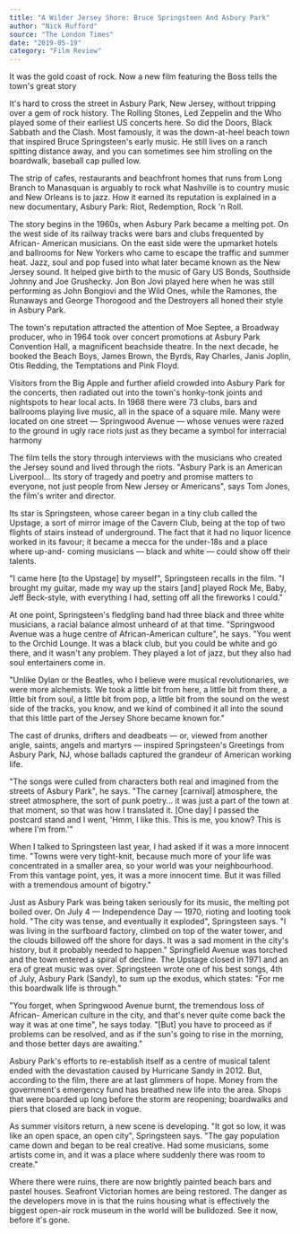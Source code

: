 ```yaml
---
title: "A Wilder Jersey Shore: Bruce Springsteen And Asbury Park"
author: "Nick Rufford"
source: "The London Times"
date: "2019-05-19"
category: "Film Review"
---
```


It was the gold coast of rock. Now a new film featuring the Boss tells the town's great story

It's hard to cross the street in Asbury Park, New Jersey, without tripping over a gem of rock history. The Rolling Stones, Led Zeppelin and the Who played some of their earliest US concerts here. So did the Doors, Black Sabbath and the Clash. Most famously, it was the down-at-heel beach town that inspired Bruce Springsteen's early music. He still lives on a ranch spitting distance away, and you can sometimes see him strolling on the boardwalk, baseball cap pulled low.

The strip of cafes, restaurants and beachfront homes that runs from Long Branch to Manasquan is arguably to rock what Nashville is to country music and New Orleans is to jazz. How it earned its reputation is explained in a new documentary, Asbury Park: Riot, Redemption, Rock 'n Roll.

The story begins in the 1960s, when Asbury Park became a melting pot. On the west side of its railway tracks were bars and clubs frequented by African- American musicians. On the east side were the upmarket hotels and ballrooms for New Yorkers who came to escape the traffic and summer heat. Jazz, soul and pop fused into what later became known as the New Jersey sound. It helped give birth to the music of Gary US Bonds, Southside Johnny and Joe Grushecky. Jon Bon Jovi played here when he was still performing as John Bongiovi and the Wild Ones, while the Ramones, the Runaways and George Thorogood and the Destroyers all honed their style in Asbury Park.

The town's reputation attracted the attention of Moe Septee, a Broadway producer, who in 1964 took over concert promotions at Asbury Park Convention Hall, a magnificent beachside theatre. In the next decade, he booked the Beach Boys, James Brown, the Byrds, Ray Charles, Janis Joplin, Otis Redding, the Temptations and Pink Floyd.

Visitors from the Big Apple and further afield crowded into Asbury Park for the concerts, then radiated out into the town's honky-tonk joints and nightspots to hear local acts. In 1968 there were 73 clubs, bars and ballrooms playing live music, all in the space of a square mile. Many were located on one street — Springwood Avenue — whose venues were razed to the ground in ugly race riots just as they became a symbol for interracial harmony

The film tells the story through interviews with the musicians who created the Jersey sound and lived through the riots. "Asbury Park is an American Liverpool... Its story of tragedy and poetry and promise matters to everyone, not just people from New Jersey or Americans", says Tom Jones, the film's writer and director.

Its star is Springsteen, whose career began in a tiny club called the Upstage, a sort of mirror image of the Cavern Club, being at the top of two flights of stairs instead of underground. The fact that it had no liquor licence worked in its favour; it became a mecca for the under-18s and a place where up-and- coming musicians — black and white — could show off their talents.

"I came here [to the Upstage] by myself", Springsteen recalls in the film. "I brought my guitar, made my way up the stairs [and] played Rock Me, Baby, Jeff Beck-style, with everything I had, setting off all the fireworks I could."

At one point, Springsteen's fledgling band had three black and three white musicians, a racial balance almost unheard of at that time. "Springwood Avenue was a huge centre of African-American culture", he says. "You went to the Orchid Lounge. It was a black club, but you could be white and go there, and it wasn't any problem. They played a lot of jazz, but they also had soul entertainers come in.

"Unlike Dylan or the Beatles, who I believe were musical revolutionaries, we were more alchemists. We took a little bit from here, a little bit from there, a little bit from soul, a little bit from pop, a little bit from the sound on the west side of the tracks, you know, and we kind of combined it all into the sound that this little part of the Jersey Shore became known for."

The cast of drunks, drifters and deadbeats — or, viewed from another angle, saints, angels and martyrs — inspired Springsteen's Greetings from Asbury Park, NJ, whose ballads captured the grandeur of American working life.

"The songs were culled from characters both real and imagined from the streets of Asbury Park", he says. "The carney [carnival] atmosphere, the street atmosphere, the sort of punk poetry... it was just a part of the town at that moment, so that was how I translated it. [One day] I passed the postcard stand and I went, 'Hmm, I like this. This is me, you know? This is where I'm from.'"

When I talked to Springsteen last year, I had asked if it was a more innocent time. "Towns were very tight-knit, because much more of your life was concentrated in a smaller area, so your world was your neighbourhood. From this vantage point, yes, it was a more innocent time. But it was filled with a tremendous amount of bigotry."

Just as Asbury Park was being taken seriously for its music, the melting pot boiled over. On July 4 — Independence Day — 1970, rioting and looting took hold. "The city was tense, and eventually it exploded", Springsteen says. "I was living in the surfboard factory, climbed on top of the water tower, and the clouds billowed off the shore for days. It was a sad moment in the city's history, but it probably needed to happen." Springfield Avenue was torched and the town entered a spiral of decline. The Upstage closed in 1971 and an era of great music was over. Springsteen wrote one of his best songs, 4th of July, Asbury Park (Sandy), to sum up the exodus, which states: "For me this boardwalk life is through."

"You forget, when Springwood Avenue burnt, the tremendous loss of African- American culture in the city, and that's never quite come back the way it was at one time", he says today. "[But] you have to proceed as if problems can be resolved, and as if the sun's going to rise in the morning, and those better days are awaiting."

Asbury Park's efforts to re-establish itself as a centre of musical talent ended with the devastation caused by Hurricane Sandy in 2012. But, according to the film, there are at last glimmers of hope. Money from the government's emergency fund has breathed new life into the area. Shops that were boarded up long before the storm are reopening; boardwalks and piers that closed are back in vogue.

As summer visitors return, a new scene is developing. "It got so low, it was like an open space, an open city", Springsteen says. "The gay population came down and began to be real creative. Had some musicians, some artists come in, and it was a place where suddenly there was room to create."

Where there were ruins, there are now brightly painted beach bars and pastel houses. Seafront Victorian homes are being restored. The danger as the developers move in is that the ruins housing what is effectively the biggest open-air rock museum in the world will be bulldozed. See it now, before it's gone.
